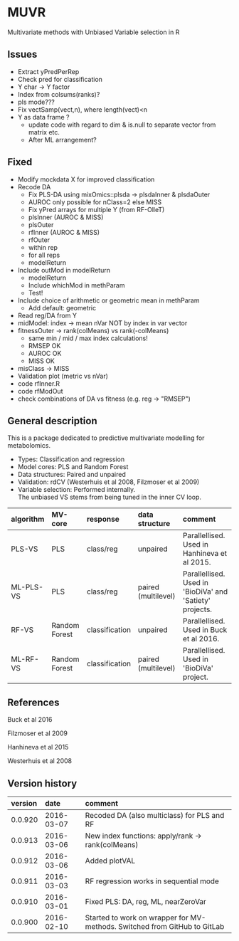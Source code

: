 # MUVR
Multivariate methods with Unbiased Variable selection in R

## Issues
- Extract yPredPerRep
- Check pred for classification
- Y char -> Y factor
- Index from colsums(ranks)?
- pls mode???
- Fix vectSamp(vect,n), where length(vect)<n
- Y as data frame ?
  - update code with regard to dim & is.null to separate vector from matrix etc.
  - After ML arrangement?

## Fixed
- Modify mockdata X for improved classification
- Recode DA
  - Fix PLS-DA using mixOmics::plsda -> plsdaInner & plsdaOuter
  - AUROC only possible for nClass=2 else MISS
  - Fix yPred arrays for multiple Y (from RF-OlleT)
  - plsInner (AUROC & MISS)
  - plsOuter
  - rfInner  (AUROC & MISS)
  - rfOuter
  - within rep
  - for all reps
  - modelReturn
- Include outMod in modelReturn
  - modelReturn
  - Include whichMod in methParam
  - Test!
- Include choice of arithmetic or geometric mean in methParam
  - Add default: geometric
- Read reg/DA from Y
- midModel: index -> mean nVar NOT by index in var vector
- fitnessOuter -> rank(colMeans) vs rank(-colMeans)
  - same min / mid / max index calculations!
  - RMSEP OK
  - AUROC OK
  - MISS OK
- misClass -> MISS
- Validation plot (metric vs nVar)
- code rfInner.R
- code rfModOut
- check combinations of DA vs fitness (e.g. reg -> "RMSEP")

## General description
This is a package dedicated to predictive multivariate modelling for metabolomics.
- Types: Classification and regression
- Model cores: PLS and Random Forest
- Data structures: Paired and unpaired
- Validation: rdCV (Westerhuis et al 2008, Filzmoser et al 2009)
- Variable selection: Performed internally.  
  The unbiased VS stems from being tuned in the inner CV loop.  

algorithm | MV-core | response | data structure | comment
:-------- | :------- | :------------- | :------ | :------
PLS-VS | PLS | class/reg | unpaired | Parallellised. Used in Hanhineva et al 2015.
ML-PLS-VS | PLS | class/reg | paired (multilevel) | Parallellised. Used in 'BioDiVa' and 'Satiety' projects.
RF-VS | Random Forest | classification | unpaired | Parallellised. Used in Buck et al 2016.
ML-RF-VS | Random Forest | classification | paired (multilevel) | Parallellised. Used in 'BioDiVa' project.

## References

Buck et al 2016

Filzmoser et al 2009

Hanhineva et al 2015

Westerhuis et al 2008

## Version history
version | date | comment
:------ | :--- | :------
0.0.920 | 2016-03-07 | Recoded DA (also multiclass) for PLS and RF
0.0.913 | 2016-03-06 | New index functions: apply/rank -> rank(colMeans)
0.0.912 | 2016-03-06 | Added plotVAL
0.0.911 | 2016-03-03 | RF regression works in sequential mode 
0.0.910 | 2016-03-01 | Fixed PLS: DA, reg, ML, nearZeroVar
0.0.900 | 2016-02-10 | Started to work on wrapper for MV-methods. Switched from GitHub to GitLab
